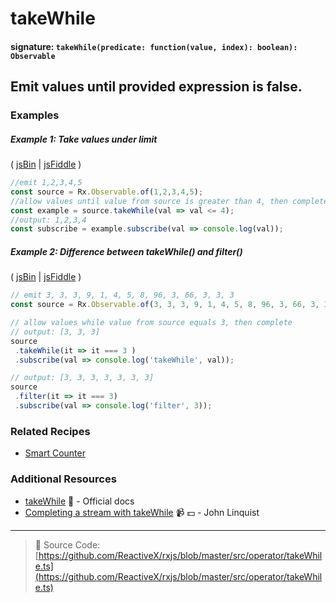 # takeWhile
#### signature: `takeWhile(predicate: function(value, index): boolean): Observable`

## Emit values until provided expression is false.

### Examples

##### Example 1: Take values under limit

( [jsBin](http://jsbin.com/zanefaqexu/1/edit?js,console) | [jsFiddle](https://jsfiddle.net/btroncone/yakd4jgc/) )

```js
//emit 1,2,3,4,5
const source = Rx.Observable.of(1,2,3,4,5);
//allow values until value from source is greater than 4, then complete
const example = source.takeWhile(val => val <= 4);
//output: 1,2,3,4
const subscribe = example.subscribe(val => console.log(val));
```


##### Example 2: Difference between takeWhile() and filter() 

( [jsBin](http://jsbin.com/yatoqurewi/1/edit?js,console) | [jsFiddle](https://jsfiddle.net/r497jgw3/1/) )

```js
// emit 3, 3, 3, 9, 1, 4, 5, 8, 96, 3, 66, 3, 3, 3
const source = Rx.Observable.of(3, 3, 3, 9, 1, 4, 5, 8, 96, 3, 66, 3, 3, 3);

// allow values while value from source equals 3, then complete
// output: [3, 3, 3]
source
 .takeWhile(it => it === 3 )
 .subscribe(val => console.log('takeWhile', val));

// output: [3, 3, 3, 3, 3, 3, 3]
source
 .filter(it => it === 3)
 .subscribe(val => console.log('filter', 3));
```



### Related Recipes
* [Smart Counter](../../recipes/smartcounter.md)

### Additional Resources
* [takeWhile](http://reactivex.io/rxjs/class/es6/Observable.js~Observable.html#instance-method-takeWhile) :newspaper: - Official docs
* [Completing a stream with takeWhile](https://egghead.io/lessons/rxjs-completing-a-stream-with-takewhile?course=step-by-step-async-javascript-with-rxjs) :video_camera: :dollar: - John Linquist

---
> :file_folder: Source Code:  [https://github.com/ReactiveX/rxjs/blob/master/src/operator/takeWhile.ts](https://github.com/ReactiveX/rxjs/blob/master/src/operator/takeWhile.ts)

